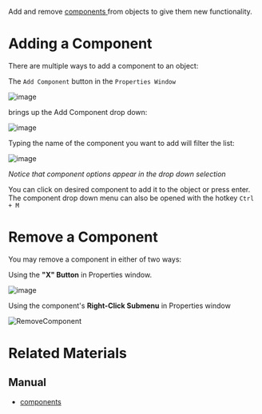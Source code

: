 Add and remove [ components  ](https://github.com/ZilchEngine/ZilchDocs/blob/master/zero_editor_documentation/zeromanual/architecture/components.markdown) from objects to give them new functionality.

 # Adding a Component
There are multiple ways to add a component to an object:

The `Add Component` button in the `Properties Window`



![image](https://media.githubusercontent.com/media/ZilchEngine/ZilchFiles/master/doc_files/47099.png)


brings up the Add Component drop down:



![image](https://media.githubusercontent.com/media/ZilchEngine/ZilchFiles/master/doc_files/47103.png)


 Typing the name of the component you want to add will filter the list:



![image](https://media.githubusercontent.com/media/ZilchEngine/ZilchFiles/master/doc_files/47105.png)


*Notice that component options appear in the drop down selection*


You can click on desired component to add it to the object or press enter. The component drop down menu can also be opened with the hotkey `Ctrl + M`

 # Remove a Component
You may remove a component in either of two ways:

Using the **"X" Button** in Properties window.


![image](https://media.githubusercontent.com/media/ZilchEngine/ZilchFiles/master/doc_files/47111.png)


Using the component's **Right-Click Submenu** in Properties window


![RemoveComponent](https://media.githubusercontent.com/media/ZilchEngine/ZilchFiles/master/doc_files/47427.png)


 # Related Materials
 ## Manual
- [components](https://github.com/ZilchEngine/ZilchDocs/blob/master/zero_editor_documentation/zeromanual/architecture/components.markdown) 

 